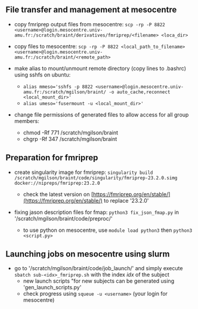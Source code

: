 

## File transfer and management at mesocentre

- copy fmriprep output files from mesocentre: `scp -rp -P 8822 <username>@login.mesocentre.univ-amu.fr:/scratch/braint/derivatives/fmriprep/<filename> <loca_dir>`

- copy files to mesocentre: `scp -rp -P 8822 <local_path_to_filename> <username>@login.mesocentre.univ-amu.fr:/scratch/braint/<remote_path>`

- make alias to mount/unmount remote directory (copy lines to .bashrc) using sshfs on ubuntu:
    - `alias mmeso='sshfs -p 8822 <username>@login.mesocentre.univ-amu.fr:/scratch/mgilson/braint/ -o auto_cache,reconnect <local_mount_dir>'`
    - `alias umeso='fusermount -u <local_mount_dir>'`

- change file permissions of generated files to allow access for all group members:
    - chmod -Rf 771 /scratch/mgilson/braint
    - chgrp -Rf 347 /scratch/mgilson/braint

## Preparation for fmriprep

- create singularity image for fmriprep: `singularity build /scratch/mgilson/braint/code/singularity/fmriprep-23.2.0.simg docker://nipreps/fmriprep:23.2.0`
    - check the latest version on [https://fmriprep.org/en/stable/](https://fmriprep.org/en/stable/) to replace '23.2.0'

- fixing jason description files for fmap: `python3 fix_json_fmap.py` in '/scratch/mgilson/braint/code/preproc/'
    - to use python on mesocentre, use `module load python3` then `python3 <script.py>`

## Launching jobs on mesocentre using slurm

- go to '/scratch/mgilson/braint/code/job_launch/' and simply execute `sbatch sub-<idx>_fmriprep.sh` with the index *idx* of the subject
    - new launch scripts "for new subjects can be generated using 'gen_launch_scripts.py'
    - check progress using `squeue -u <username>` (your login for mesocentre)
